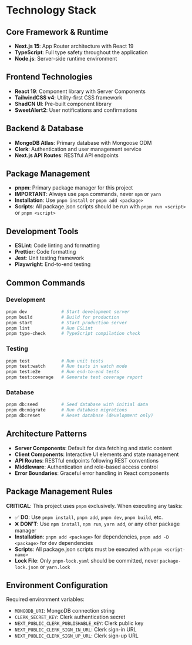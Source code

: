 # Technology Stack

## Core Framework & Runtime

- **Next.js 15**: App Router architecture with React 19
- **TypeScript**: Full type safety throughout the application
- **Node.js**: Server-side runtime environment

## Frontend Technologies

- **React 19**: Component library with Server Components
- **TailwindCSS v4**: Utility-first CSS framework
- **ShadCN UI**: Pre-built component library
- **SweetAlert2**: User notifications and confirmations

## Backend & Database

- **MongoDB Atlas**: Primary database with Mongoose ODM
- **Clerk**: Authentication and user management service
- **Next.js API Routes**: RESTful API endpoints

## Package Management

- **pnpm**: Primary package manager for this project
- **IMPORTANT**: Always use `pnpm` commands, never `npm` or `yarn`
- **Installation**: Use `pnpm install` or `pnpm add <package>`
- **Scripts**: All package.json scripts should be run with `pnpm run <script>` or `pnpm <script>`

## Development Tools

- **ESLint**: Code linting and formatting
- **Prettier**: Code formatting
- **Jest**: Unit testing framework
- **Playwright**: End-to-end testing

## Common Commands

### Development

```bash
pnpm dev             # Start development server
pnpm build           # Build for production
pnpm start           # Start production server
pnpm lint            # Run ESLint
pnpm type-check      # TypeScript compilation check
```

### Testing

```bash
pnpm test            # Run unit tests
pnpm test:watch      # Run tests in watch mode
pnpm test:e2e        # Run end-to-end tests
pnpm test:coverage   # Generate test coverage report
```

### Database

```bash
pnpm db:seed         # Seed database with initial data
pnpm db:migrate      # Run database migrations
pnpm db:reset        # Reset database (development only)
```

## Architecture Patterns

- **Server Components**: Default for data fetching and static content
- **Client Components**: Interactive UI elements and state management
- **API Routes**: RESTful endpoints following REST conventions
- **Middleware**: Authentication and role-based access control
- **Error Boundaries**: Graceful error handling in React components

## Package Management Rules

**CRITICAL**: This project uses `pnpm` exclusively. When executing any tasks:

- ✅ **DO**: Use `pnpm install`, `pnpm add`, `pnpm dev`, `pnpm build`, etc.
- ❌ **DON'T**: Use `npm install`, `npm run`, `yarn add`, or any other package manager
- **Installation**: `pnpm add <package>` for dependencies, `pnpm add -D <package>` for dev dependencies
- **Scripts**: All package.json scripts must be executed with `pnpm <script-name>`
- **Lock File**: Only `pnpm-lock.yaml` should be committed, never `package-lock.json` or `yarn.lock`

## Environment Configuration

Required environment variables:

- `MONGODB_URI`: MongoDB connection string
- `CLERK_SECRET_KEY`: Clerk authentication secret
- `NEXT_PUBLIC_CLERK_PUBLISHABLE_KEY`: Clerk public key
- `NEXT_PUBLIC_CLERK_SIGN_IN_URL`: Clerk sign-in URL
- `NEXT_PUBLIC_CLERK_SIGN_UP_URL`: Clerk sign-up URL

